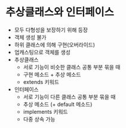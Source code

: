# 추상클래스와 인터페이스
- 모두 다형성을 보장하기 위해 등장
- 객체 생성 불가
- 하위 클래스에 의해 구현(오버라이드)
- 업캐스팅으로 객체를 생성
- 추상클래스
  - 서로 기능이 비슷한 클래스 공통 부분 묶을 때
  - 구현 메소드 + 추상 메소드
  - extends 키워드
- 인터페이스
  - 서로 기능이 다른 클래스 공통 부분 묶을 때
  - 추상 메소드 (+ default 메소드)
  - implements 키워드
  - 다중 상속 가능
